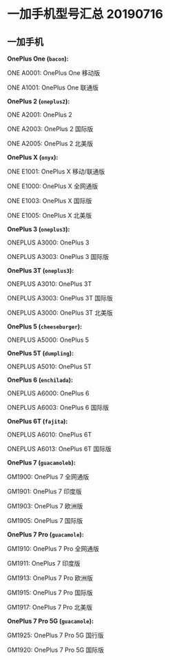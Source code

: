 # 一加手机型号汇总 20190716
## 一加手机

**OnePlus One (`bacon`):**

ONE A0001: OnePlus One 移动版

ONE A1001: OnePlus One 联通版

**OnePlus 2 (`oneplus2`):**

ONE A2001: OnePlus 2

ONE A2003: OnePlus 2 国际版

ONE A2005: OnePlus 2 北美版

**OnePlus X (`onyx`):**

ONE E1001: OnePlus X 移动/联通版

ONE E1000: OnePlus X 全网通版

ONE E1003: OnePlus X 国际版

ONE E1005: OnePlus X 北美版

**OnePlus 3 (`oneplus3`):**

ONEPLUS A3000: OnePlus 3

ONEPLUS A3003: OnePlus 3 国际版

**OnePlus 3T (`oneplus3`):**

ONEPLUS A3010: OnePlus 3T

ONEPLUS A3003: OnePlus 3T 国际版

ONEPLUS A3000: OnePlus 3T 北美版

**OnePlus 5 (`cheeseburger`):**

ONEPLUS A5000: OnePlus 5

**OnePlus 5T (`dumpling`):**

ONEPLUS A5010: OnePlus 5T

**OnePlus 6 (`enchilada`):**

ONEPLUS A6000: OnePlus 6

ONEPLUS A6003: OnePlus 6 国际版

**OnePlus 6T (`fajita`):**

ONEPLUS A6010: OnePlus 6T

ONEPLUS A6013: OnePlus 6T 国际版

**OnePlus 7 (`guacamoleb`):**

GM1900: OnePlus 7 全网通版

GM1901: OnePlus 7 印度版

GM1903: OnePlus 7 欧洲版 

GM1905: OnePlus 7 国际版

**OnePlus 7 Pro (`guacamole`):**

GM1910: OnePlus 7 Pro 全网通版

GM1911: OnePlus 7 印度版

GM1913: OnePlus 7 Pro 欧洲版
 
GM1915: OnePlus 7 Pro 国际版

GM1917: OnePlus 7 Pro 北美版

**OnePlus 7 Pro 5G (`guacamole`):**

GM1925: OnePlus 7 Pro 5G 国行版

GM1920: OnePlus 7 Pro 5G 国际版
